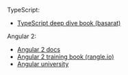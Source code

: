 TypeScript:
- [TypeScript deep dive book (basarat)](https://basarat.gitbooks.io/typescript/content/docs/getting-started.html)


Angular 2:
- [Angular 2 docs](https://angular.io/docs/ts/latest/)
- [Angular 2 training book (rangle.io)](https://angular-2-training-book.rangle.io/)
- [Angular university](https://angular-university.io/)